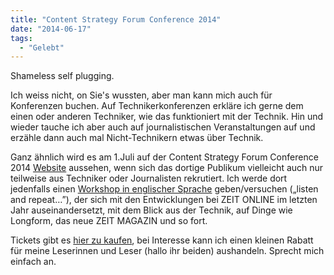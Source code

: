```yaml
---
title: "Content Strategy Forum Conference 2014"
date: "2014-06-17"
tags:
  - "Gelebt"
---
```


Shameless self plugging.

Ich weiss nicht, on Sie's wussten, aber man kann mich auch für Konferenzen buchen. Auf Technikerkonferenzen erkläre ich gerne dem einen oder anderen Techniker, wie das funktioniert mit der Technik. Hin und wieder tauche ich aber auch auf journalistischen Veranstaltungen auf und erzähle dann auch mal Nicht-Technikern etwas über Technik.

Ganz ähnlich wird es am 1.Juli auf der Content Strategy Forum Conference 2014 [Website](http://www.csforum2014.com/) aussehen, wenn sich das dortige Publikum vielleicht auch nur teilweise aus Techniker oder Journalisten rekrutiert. Ich werde dort jedenfalls einen [Workshop in englischer Sprache](http://www.csforum2014.com/events/managing-long-form/) geben/versuchen („listen and repeat…”), der sich mit den Entwicklungen bei ZEIT ONLINE im letzten Jahr auseinandersetzt, mit dem Blick aus der Technik, auf Dinge wie Longform, das neue ZEIT MAGAZIN und so fort.

Tickets gibt es [hier zu kaufen](http://www.csforum2014.com/ticket/), bei Interesse kann ich einen kleinen Rabatt für meine Leserinnen und Leser (hallo ihr beiden) aushandeln. Sprecht mich einfach an.
